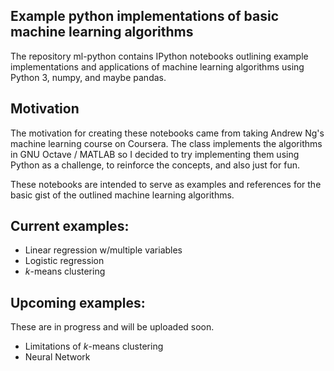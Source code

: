 ## Example python implementations of basic machine learning algorithms

The repository ml-python contains IPython notebooks outlining example implementations and 
applications of machine learning algorithms using Python 3, numpy, and maybe pandas.

## Motivation

The motivation for creating these notebooks came from taking Andrew Ng's machine
learning course on Coursera. The class implements the algorithms in GNU Octave / 
MATLAB so I decided to try implementing them using Python as a challenge, to 
reinforce the concepts, and also just for fun.

These notebooks are intended to serve as examples and references for the
basic gist of the outlined machine learning algorithms.

## Current examples:

* Linear regression w/multiple variables
* Logistic regression
* $k$-means clustering

## Upcoming examples:

These are in progress and will be uploaded soon.

* Limitations of $k$-means clustering
* Neural Network 
